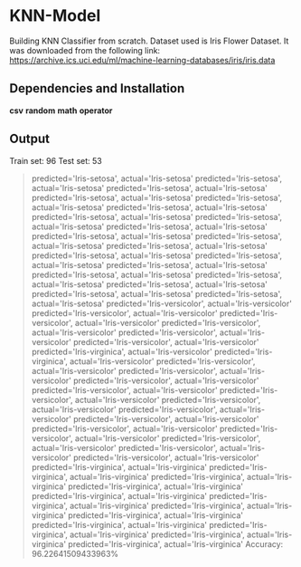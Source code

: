 # KNN-Model
Building KNN Classifier from scratch.
Dataset used is Iris Flower Dataset.
It was downloaded from the following link: 
https://archive.ics.uci.edu/ml/machine-learning-databases/iris/iris.data

## Dependencies and Installation
**csv**
**random** 
**math**
**operator**

## Output ##
Train set: 96
Test set: 53
> predicted='Iris-setosa', actual='Iris-setosa'
> predicted='Iris-setosa', actual='Iris-setosa'
> predicted='Iris-setosa', actual='Iris-setosa'
> predicted='Iris-setosa', actual='Iris-setosa'
> predicted='Iris-setosa', actual='Iris-setosa'
> predicted='Iris-setosa', actual='Iris-setosa'
> predicted='Iris-setosa', actual='Iris-setosa'
> predicted='Iris-setosa', actual='Iris-setosa'
> predicted='Iris-setosa', actual='Iris-setosa'
> predicted='Iris-setosa', actual='Iris-setosa'
> predicted='Iris-setosa', actual='Iris-setosa'
> predicted='Iris-setosa', actual='Iris-setosa'
> predicted='Iris-setosa', actual='Iris-setosa'
> predicted='Iris-setosa', actual='Iris-setosa'
> predicted='Iris-setosa', actual='Iris-setosa'
> predicted='Iris-setosa', actual='Iris-setosa'
> predicted='Iris-setosa', actual='Iris-setosa'
> predicted='Iris-setosa', actual='Iris-setosa'
> predicted='Iris-setosa', actual='Iris-setosa'
> predicted='Iris-setosa', actual='Iris-setosa'
> predicted='Iris-versicolor', actual='Iris-versicolor'
> predicted='Iris-versicolor', actual='Iris-versicolor'
> predicted='Iris-versicolor', actual='Iris-versicolor'
> predicted='Iris-versicolor', actual='Iris-versicolor'
> predicted='Iris-versicolor', actual='Iris-versicolor'
> predicted='Iris-versicolor', actual='Iris-versicolor'
> predicted='Iris-virginica', actual='Iris-versicolor'
> predicted='Iris-virginica', actual='Iris-versicolor'
> predicted='Iris-versicolor', actual='Iris-versicolor'
> predicted='Iris-versicolor', actual='Iris-versicolor'
> predicted='Iris-versicolor', actual='Iris-versicolor'
> predicted='Iris-versicolor', actual='Iris-versicolor'
> predicted='Iris-versicolor', actual='Iris-versicolor'
> predicted='Iris-versicolor', actual='Iris-versicolor'
> predicted='Iris-versicolor', actual='Iris-versicolor'
> predicted='Iris-versicolor', actual='Iris-versicolor'
> predicted='Iris-versicolor', actual='Iris-versicolor'
> predicted='Iris-versicolor', actual='Iris-versicolor'
> predicted='Iris-versicolor', actual='Iris-versicolor'
> predicted='Iris-versicolor', actual='Iris-versicolor'
> predicted='Iris-versicolor', actual='Iris-versicolor'
> predicted='Iris-virginica', actual='Iris-virginica'
> predicted='Iris-virginica', actual='Iris-virginica'
> predicted='Iris-virginica', actual='Iris-virginica'
> predicted='Iris-virginica', actual='Iris-virginica'
> predicted='Iris-virginica', actual='Iris-virginica'
> predicted='Iris-virginica', actual='Iris-virginica'
> predicted='Iris-virginica', actual='Iris-virginica'
> predicted='Iris-virginica', actual='Iris-virginica'
> predicted='Iris-virginica', actual='Iris-virginica'
> predicted='Iris-virginica', actual='Iris-virginica'
> predicted='Iris-virginica', actual='Iris-virginica'
> predicted='Iris-virginica', actual='Iris-virginica'
Accuracy: 96.22641509433963%
